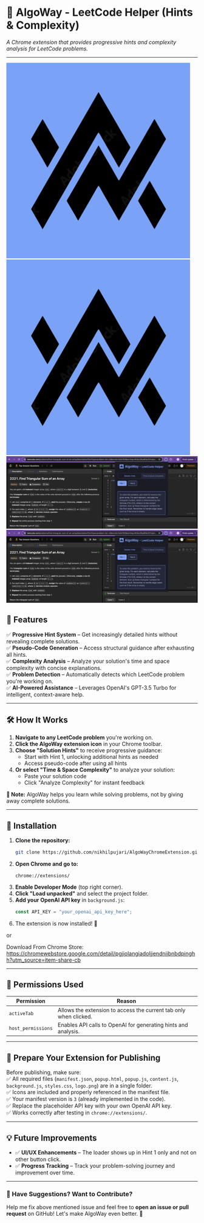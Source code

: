 # 🚀 AlgoWay - LeetCode Helper (Hints & Complexity)

*A Chrome extension that provides progressive hints and complexity analysis for LeetCode problems.*

---

![AlgoWay Logo](logo.png)
![NeatRead](https://raw.githubusercontent.com/nikhilpujari/AlgoWayChromeExtension/main/logo.png)
![AlgoWay Hint](https://raw.githubusercontent.com/nikhilpujari/AlgoWayChromeExtension/main/screenshots/ss1.png)
![AlgoWay Complexity Analysis](https://raw.githubusercontent.com/nikhilpujari/AlgoWayChromeExtension/main/screenshots/ss1.png)

## 📌 Features

✅ **Progressive Hint System** – Get increasingly detailed hints without revealing complete solutions.\
✅ **Pseudo-Code Generation** – Access structural guidance after exhausting all hints.\
✅ **Complexity Analysis** – Analyze your solution's time and space complexity with concise explanations.\
✅ **Problem Detection** – Automatically detects which LeetCode problem you're working on.\
✅ **AI-Powered Assistance** – Leverages OpenAI's GPT-3.5 Turbo for intelligent, context-aware help.

---

## 🛠️ How It Works

1. **Navigate to any LeetCode problem** you're working on.
2. **Click the AlgoWay extension icon** in your Chrome toolbar.
3. **Choose "Solution Hints"** to receive progressive guidance:
   - Start with Hint 1, unlocking additional hints as needed
   - Access pseudo-code after using all hints
4. **Or select "Time & Space Complexity"** to analyze your solution:
   - Paste your solution code
   - Click "Analyze Complexity" for instant feedback

**🔹 Note:** AlgoWay helps you learn while solving problems, not by giving away complete solutions.

---

## 🔧 Installation

1. **Clone the repository:**
   ```sh
   git clone https://github.com/nikhilpujari/AlgoWayChromeExtension.git
   ```
2. **Open Chrome and go to:**
   ```
   chrome://extensions/
   ```
3. **Enable Developer Mode** (top right corner).
4. **Click "Load unpacked"** and select the project folder.
5. **Add your OpenAI API key** in `background.js`:
   ```javascript
   const API_KEY = "your_openai_api_key_here";
   ```
6. The extension is now installed! 🎉

or

Download From Chrome Store: https://chromewebstore.google.com/detail/pgjiolangiadoljjendniibnbdpinghh?utm_source=item-share-cb

---

## 📝 Permissions Used

| Permission   | Reason                                                                 |
| ------------ | ---------------------------------------------------------------------- |
| `activeTab`  | Allows the extension to access the current tab only when clicked.      |
| `host_permissions` | Enables API calls to OpenAI for generating hints and analysis.   |

---

## 🔹 Prepare Your Extension for Publishing

Before publishing, make sure:\
✅ All required files (`manifest.json`, `popup.html`, `popup.js`, `content.js`, `background.js`, `styles.css`, `logo.png`) are in a single folder.\
✅ Icons are included and properly referenced in the manifest file.\
✅ Your manifest version is `3` (already implemented in the code).\
✅ Replace the placeholder API key with your own OpenAI API key.\
✅ Works correctly after testing in `chrome://extensions/`.


---

## 💡 Future Improvements

- ✅ **UI/UX Enhancements** – The loader shows up in Hint 1 only and not on other button click.
- ✅ **Progress Tracking** – Track your problem-solving journey and improvement over time.

---

### 💬 Have Suggestions? Want to Contribute?

Help me fix above mentioned issue and feel free to **open an issue or pull request** on GitHub! Let's make AlgoWay even better. 🚀
